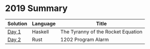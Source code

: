 # 2019 Summary

| Solution                   | Language | Title                              |
| -------------------------- | -------- | ---------------------------------- |
| [Day 1](../2019/day_01.hs) | Haskell  | The Tyranny of the Rocket Equation |
| [Day 2](../2019/day_02.rs) | Rust     | 1202 Program Alarm                 |
